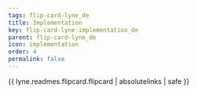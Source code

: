 ```yaml
---
tags: flip-card-lyne_de
title: Implementation
key: flip-card-lyne-implementation_de
parent: flip-card-lyne_de
icon: implementation
order: 4
permalink: false  
---
```

{{ lyne.readmes.flipcard.flipcard | absolutelinks | safe }}


